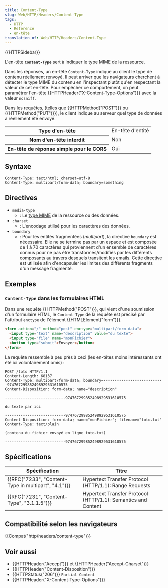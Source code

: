 ```yaml
---
title: Content-Type
slug: Web/HTTP/Headers/Content-Type
tags:
  - HTTP
  - Reference
  - en-tête
translation_of: Web/HTTP/Headers/Content-Type
---
```

{{HTTPSidebar}}

L'en-tête **`Content-Type`** sert à indiquer le type MIME de la ressource.

Dans les réponses, un en-tête `Content-Type` indique au client le type de contenu réellement renvoyé. Il peut arriver que les navigateurs cherchent à détecter le type MIME du contenu en l'inspectant plutôt qu'en respectant la valeur de cet en-tête. Pour empêcher ce comportement, on peut paramétrer l'en-tête {{HTTPHeader("X-Content-Type-Options")}} avec la valeur `nosniff`.

Dans les requêtes, (telles que {{HTTPMethod("POST")}} ou {{HTTPMethod("PUT")}}), le client indique au serveur quel type de données a réellement été envoyé.

<table class="properties">
  <tbody>
    <tr>
      <th scope="row">Type d'en-tête</th>
      <td>En-tête d'entité</td>
    </tr>
    <tr>
      <th scope="row">Nom d'en-tête interdit</th>
      <td>Non</td>
    </tr>
    <tr>
      <th scope="row">En-tête de réponse simple pour le CORS</th>
      <td>Oui</td>
    </tr>
  </tbody>
</table>

## Syntaxe

```
Content-Type: text/html; charset=utf-8
Content-Type: multipart/form-data; boundary=something
```

## Directives

- `media-type`
  - : Le [type MIME](/fr/docs/Web/HTTP/Basics_of_HTTP/MIME_types) de la ressource ou des données.
- `charset`
  - : L'encodage utilisé pour les caractères des données.
- `boundary`
  - : Pour les entités fragmentées (_multipart_), la directive `boundary` est nécessaire. Elle ne se termine pas par un espace et est composée de 1 à 70 caractères qui proviennent d'un ensemble de caractères connus pour ne pas être transformés/modifiés par les différents composants au travers desquels transitent les emails. Cette directive est utilisée afin d'encapsuler les limites des différents fragments d'un message fragmenté.

## Exemples

### `Content-Type` dans les formulaires HTML

Dans une requête {{HTTPMethod("POST")}}, qui vient d'une soumission d'un formulaire HTML, le `Content-Type` de la requête est précisé par l'attribut `enctype` de l'élément {{HTMLElement("form")}}.

```html
<form action="/" method="post" enctype="multipart/form-data">
  <input type="text" name="description" value="du texte">
  <input type="file" name="monFichier">
  <button type="submit">Envoyer</button>
</form>
```

La requête ressemble à peu près à ceci (les en-têtes moins intéressants ont été ici volontairement omis)&nbsp;:

```
POST /toto HTTP/1.1
Content-Length: 68137
Content-Type: multipart/form-data; boundary=---------------------------974767299852498929531610575
Content-Disposition: form-data; name="description"

---------------------------974767299852498929531610575

du texte par ici

---------------------------974767299852498929531610575
Content-Disposition: form-data; name="monFichier"; filename="toto.txt"
Content-Type: text/plain

(contenu du fichier envoyé en ligne toto.txt)

---------------------------974767299852498929531610575
```

## Spécifications

| Spécification                                                        | Titre                                                         |
| -------------------------------------------------------------------- | ------------------------------------------------------------- |
| {{RFC("7233", "Content-Type in multipart", "4.1")}} | Hypertext Transfer Protocol (HTTP/1.1): Range Requests        |
| {{RFC("7231", "Content-Type", "3.1.1.5")}}             | Hypertext Transfer Protocol (HTTP/1.1): Semantics and Content |

## Compatibilité selon les navigateurs

{{Compat("http/headers/content-type")}}

## Voir aussi

- {{HTTPHeader("Accept")}} et {{HTTPHeader("Accept-Charset")}}
- {{HTTPHeader("Content-Disposition")}}
- {{HTTPStatus("206")}} `Partial Content`
- {{HTTPHeader("X-Content-Type-Options")}}
